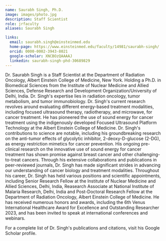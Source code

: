 ```yaml
---
name: Saurabh Singh, Ph.D.
image: images/photo.jpg
description: Staff Scientist
role: jrfaculty
aliases: Saurabh Singh

links:
  email: saurabh.singh@einsteinmed.edu
  home-page: https://www.einsteinmed.edu/faculty/14981/saurabh-singh/
  orcid: 0000-0002-3943-8021
  google-scholar: XNCBOzQAAAAJ
  linkedin: saurabh-singh-phd-30689829
---
```


Dr. Saurabh Singh is a Staff Scientist at the Department of Radiation Oncology, Albert Einstein College of Medicine, New York. Holding a Ph.D. in Biomedical Sciences from the Institute of Nuclear Medicine and Allied Sciences, Defense Research and Development Organization/University of Delhi, India. Dr. Singh's expertise lies in radiation oncology, tumor metabolism, and tumor immunobiology. Dr. Singh's current research revolves around evaluating different energy-based treatment modalities, including focused ultrasound therapy, radiotherapy, and microwave, for cancer treatment. He has pioneered the use of sound energy for cancer treatment using the indigenously developed Focused Ultrasound Platform Technology at the Albert Einstein College of Medicine. Dr. Singh's contributions to science are notable, including his groundbreaking research on the anti-tumor effects of glycolytic inhibitor, 2-deoxy-D-glucose (2-DG), as energy restriction mimetics for cancer prevention. His ongoing pre-clinical research on the innovative use of sound energy for cancer treatment has shown promise against breast cancer and other challenging-to-treat cancers. Through his extensive collaborations and publications in peer-reviewed journals, Dr. Singh has made significant strides in advancing our understanding of cancer biology and treatment modalities.
Throughout his career, Dr. Singh has held various positions and scientific appointments, including Senior Research Fellow at the Institute of Nuclear Medicine and Allied Sciences, Delhi, India, Reasearch Associate at National Institute of Malaria Research, Delhi, India and Post-Doctoral Research Fellow at the Department of Radiation Oncology, Albert Einstein College of Medicine. He has received numerous honors and awards, including the 6th Venus International Healthcare Award for Excellence and Outstanding Researcher 2023, and has been invited to speak at international conferences and webinars.

For a complete list of Dr. Singh's publications and citations, visit his Google Scholar profile.

